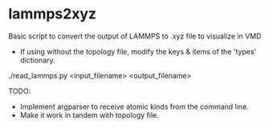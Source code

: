 # lammps2xyz

Basic script to convert the output of LAMMPS to .xyz file to visualize in VMD

* If using without the topology file, modify the keys & items of the 'types' dictionary.

./read_lammps.py <input_filename> <output_filename>


TODO:
* Implement argparser to receive atomic kinds from the command line.
* Make it work in tandem with topology file.
